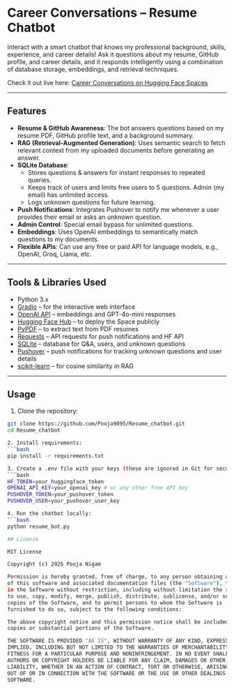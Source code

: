 # Career Conversations – Resume Chatbot

Interact with a smart chatbot that knows my professional background, skills, experience, and career details! Ask it questions about my resume, GitHub profile, and career details, and it responds intelligently using a combination of database storage, embeddings, and retrieval techniques.  

Check it out live here: [Career Conversations on Hugging Face Spaces](https://huggingface.co/spaces/Pooja-Nigam/Career_Conversations)

---

## Features

- **Resume & GitHub Awareness**: The bot answers questions based on my resume PDF, GitHub profile text, and a background summary.  
- **RAG (Retrieval-Augmented Generation)**: Uses semantic search to fetch relevant context from my uploaded documents before generating an answer.  
- **SQLite Database**:  
  - Stores questions & answers for instant responses to repeated queries.  
  - Keeps track of users and limits free users to 5 questions. Admin (my email) has unlimited access.  
  - Logs unknown questions for future learning.  
- **Push Notifications**: Integrates Pushover to notify me whenever a user provides their email or asks an unknown question.  
- **Admin Control**: Special email bypass for unlimited questions.  
- **Embeddings**: Uses OpenAI embeddings to semantically match questions to my documents.
- **Flexible APIs**: Can use any free or paid API for language models, e.g., OpenAI, Groq, Llama, etc.    

---

## Tools & Libraries Used

- Python 3.x  
- [Gradio](https://gradio.app/) – for the interactive web interface  
- [OpenAI API](https://platform.openai.com/) – embeddings and GPT-4o-mini responses  
- [Hugging Face Hub](https://huggingface.co/) – to deploy the Space publicly  
- [PyPDF](https://pypi.org/project/pypdf/) – to extract text from PDF resumes  
- [Requests](https://pypi.org/project/requests/) – API requests for push notifications and HF API  
- [SQLite](https://www.sqlite.org/index.html) – database for Q&A, users, and unknown questions  
- [Pushover](https://pushover.net/) – push notifications for tracking unknown questions and user details  
- [scikit-learn](https://scikit-learn.org/stable/modules/generated/sklearn.metrics.pairwise.cosine_similarity.html) – for cosine similarity in RAG  

---

## Usage

1. Clone the repository:  
```bash
git clone https://github.com/Pooja9095/Resume_chatbot.git
cd Resume_chatbot

2. Install requirements:  
```bash
pip install -r requirements.txt

3. Create a .env file with your keys (these are ignored in Git for security):
```bash
HF_TOKEN=your_huggingface_token
OPENAI_API_KEY=your_openai_key # or any other free API key
PUSHOVER_TOKEN=your_pushover_token
PUSHOVER_USER=your_pushover_user_key

4. Run the chatbot locally:
```bash
python resume_bot.py

## License

MIT License  

Copyright (c) 2025 Pooja Nigam  

Permission is hereby granted, free of charge, to any person obtaining a copy
of this software and associated documentation files (the "Software"), to deal
in the Software without restriction, including without limitation the rights
to use, copy, modify, merge, publish, distribute, sublicense, and/or sell
copies of the Software, and to permit persons to whom the Software is
furnished to do so, subject to the following conditions:  

The above copyright notice and this permission notice shall be included in all
copies or substantial portions of the Software.  

THE SOFTWARE IS PROVIDED "AS IS", WITHOUT WARRANTY OF ANY KIND, EXPRESS OR
IMPLIED, INCLUDING BUT NOT LIMITED TO THE WARRANTIES OF MERCHANTABILITY,
FITNESS FOR A PARTICULAR PURPOSE AND NONINFRINGEMENT. IN NO EVENT SHALL THE
AUTHORS OR COPYRIGHT HOLDERS BE LIABLE FOR ANY CLAIM, DAMAGES OR OTHER
LIABILITY, WHETHER IN AN ACTION OF CONTRACT, TORT OR OTHERWISE, ARISING FROM,
OUT OF OR IN CONNECTION WITH THE SOFTWARE OR THE USE OR OTHER DEALINGS IN THE
SOFTWARE.

